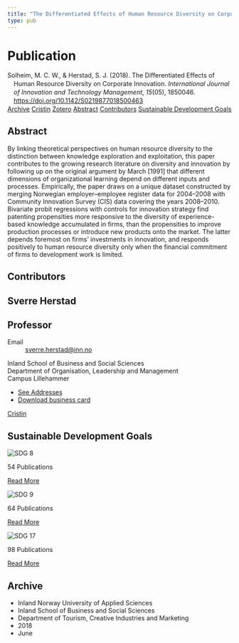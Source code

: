 ```yaml
---
title: "The Differentiated Effects of Human Resource Diversity on Corporate Innovation"
type: pub
---
```

<h1>Publication</h1>
<article id="csl-bib-container-KFGZH5PC" class="csl-bib-container">
  <div class="csl-bib-body" style="line-height: 1.35; padding-left: 1em; text-indent:-1em;">
  <div class="csl-entry">Solheim, M. C. W., &amp; Herstad, S. J. (2018). The Differentiated Effects of Human Resource Diversity on Corporate Innovation. <i>International Journal of Innovation and Technology Management</i>, <i>15</i>(05), 1850046. <a href="https://doi.org/10.1142/S0219877018500463">https://doi.org/10.1142/S0219877018500463</a></div>
</div>
  <div class="csl-bib-buttons">
    <a href="#taxonomy-article-KFGZH5PC" class="csl-bib-button">Archive</a>
    <a href="https://app.cristin.no/results/show.jsf?id=1593603" alt="Cristin URL" class="csl-bib-button">Cristin</a>
    <a href="http://zotero.org/groups/5022929/items/KFGZH5PC" alt="Zotero URL" class="csl-bib-button">Zotero</a>
    <a href="#abstract-article-KFGZH5PC" class="csl-bib-button">Abstract</a>
    <a href="#contributors-article-KFGZH5PC" class="csl-bib-button">Contributors</a>
    <a href="#sdg-article-KFGZH5PC" class="csl-bib-button">Sustainable Development Goals</a>
  </div>
  <div id="csl-bib-meta-container-KFGZH5PC"></div>
</article>
<div id="csl-bib-meta-KFGZH5PC" class="csl-bib-meta">
  <article id="abstract-article-KFGZH5PC" class="abstract-article">
    <h1>Abstract</h1>
    By linking theoretical perspectives on human resource diversity to the distinction between knowledge exploration and exploitation, this paper contributes to the growing research literature on diversity and innovation by following up on the original argument by March [1991] that different dimensions of organizational learning depend on different inputs and processes. Empirically, the paper draws on a unique dataset constructed by merging Norwegian employer–employee register data for 2004–2008 with Community Innovation Survey (CIS) data covering the years 2008–2010. Bivariate probit regressions with controls for innovation strategy find patenting propensities more responsive to the diversity of experience-based knowledge accumulated in firms, than the propensities to improve production processes or introduce new products onto the market. The latter depends foremost on firms’ investments in innovation, and responds positively to human resource diversity only when the financial commitment of firms to development work is limited.
  </article>
  <article id="contributors-article-KFGZH5PC" class="contributors-article">
    <h1>Contributors</h1>
    <div class="personas">
<div class="vrtx-hinn-person-card">
<div class="photo">
<i class="lar la-user-circle missing-person"></i>
</div>
<div class="info">
<hgroup><h1>Sverre Herstad</h1>
<h2>Professor</h2>
</hgroup><dl>
<dt>Email</dt>
<dd>
<a href="mailto:sverre.herstad@inn.no">sverre.herstad@inn.no</a>
</dd>
</dl>
<p>
Inland School of Business and Social Sciences<br>
Department of Organisation, Leadership and Management<br>
Campus Lillehammer
</p>
<ul class="vrtx-hinn-links">
<li><a href="https://www.inn.no/english/find-an-employee/sverre-herstad.html#vrtx-hinn-addresses">See Addresses</a></li>
<li><a href="https://www.inn.no/english/find-an-employee/sverre-herstad.html?vrtx=vcf">Download business card</a></li>
</ul>
</div>
</div>
<a href="https://app.cristin.no/persons/show.jsf?id=13858" alt="Cristin URL" class="personas-cristin">Cristin</a>
</div>
  </article>
  <article id="sdg-article-KFGZH5PC" class="sdg-article">
    <h1>Sustainable Development Goals</h1>
    <div class="sdg-container"><div id="sdg8" class="sdg">
<img src="{{< params subfolder >}}images/sdg/sdg08_en.png" class="image" alt="SDG 8">
<div class="sdg-overlay">
<p class="sdg-publication-count"><span>54</span> Publications</p>
<p><a href="https://sdgs.un.org/goals/goal8" class="sdg-read-more">Read More</a></p>
</div>
</div> <div id="sdg9" class="sdg">
<img src="{{< params subfolder >}}images/sdg/sdg09_en.png" class="image" alt="SDG 9">
<div class="sdg-overlay">
<p class="sdg-publication-count"><span>64</span> Publications</p>
<p><a href="https://sdgs.un.org/goals/goal9" class="sdg-read-more">Read More</a></p>
</div>
</div> <div id="sdg17" class="sdg">
<img src="{{< params subfolder >}}images/sdg/sdg17_en.png" class="image" alt="SDG 17">
<div class="sdg-overlay">
<p class="sdg-publication-count"><span>98</span> Publications</p>
<p><a href="https://sdgs.un.org/goals/goal17" class="sdg-read-more">Read More</a></p>
</div>
</div></div>
  </article>
  <article id="taxonomy-article-KFGZH5PC" class="taxonomy-article">
    <h1>Archive</h1>
    <ul>
      <li>Inland Norway University of Applied Sciences</li>
      <li>Inland School of Business and Social Sciences</li>
      <li>Department of Tourism, Creative Industries and Marketing</li>
      <li>2018</li>
      <li>June</li>
    </ul>
  </article>
</div>
